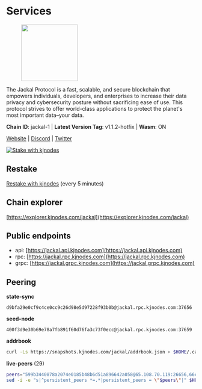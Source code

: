 # Services

<figure><img src="https://raw.githubusercontent.com/kj89/testnet_manuals/main/pingpub/logos/jackal.png" width="150" alt=""><figcaption></figcaption></figure>

The Jackal Protocol is a fast, scalable, and secure blockchain that empowers  individuals, developers, and enterprises to increase their data privacy and  cybersecurity posture without sacrificing ease of use. This protocol strives  to offer world-class applications to protect the planet's most important data–your data.

**Chain ID**: jackal-1 | **Latest Version Tag**: v1.1.2-hotfix | **Wasm**: ON

[Website](https://jackalprotocol.com) | [Discord](https://discord.com/invite/5GKym3p6rj) | [Twitter](https://twitter.com/Jackal_Protocol)

[![Stake with kjnodes](https://i.ibb.co/cr44Q8j/button-stake-with-kjnodes.png)](https://restake.app/jackal/jklvaloper1tr3wm3mdkz0tda6t7vavqnn7fe2g4un0f67xmt)

## Restake

[Restake with kjnodes](https://restake.app/jackal/jklvaloper1tr3wm3mdkz0tda6t7vavqnn7fe2g4un0f67xmt) (every 5 minutes)
## Chain explorer
[https://explorer.kjnodes.com/jackal](https://explorer.kjnodes.com/jackal)

## Public endpoints

* api: [https://jackal.api.kjnodes.com](https://jackal.api.kjnodes.com)
* rpc: [https://jackal.rpc.kjnodes.com](https://jackal.rpc.kjnodes.com)
* grpc: [https://jackal.grpc.kjnodes.com](https://jackal.grpc.kjnodes.com)

## Peering

**state-sync**

```text
d9bfa29e0cf9c4ce0cc9c26d98e5d97228f93b0b@jackal.rpc.kjnodes.com:37656
```

**seed-node**

```text
400f3d9e30b69e78a7fb891f60d76fa3c73f0ecc@jackal.rpc.kjnodes.com:37659
```

**addrbook**
```bash
curl -Ls https://snapshots.kjnodes.com/jackal/addrbook.json > $HOME/.canine/config/addrbook.json
```

**live-peers** (29)
```bash
peers="599b3440878a2074e0185b48b6d51a896642a058@65.108.70.119:26656,66ccc1f81b9922ea33fed598c77b491761d79cbb@65.108.77.250:36656,a877c11ecef83401dcc96c4499874ebc3f13367b@116.202.36.240:10756,9bcaee1ad957fa75f60a6dd9d8870e53220794a9@104.37.187.214:60756,d9bfa29e0cf9c4ce0cc9c26d98e5d97228f93b0b@65.109.88.38:37656,e2172f53b4c59ed157d97802dc6b5ae8b17d3bb1@109.236.81.221:46656,8be44995ab4eeafcde6e0a9e196c40d483ef6d2a@51.81.155.97:10556,11c23c5341d0ac69f9ebb3be9afa7fe0e134ece0@94.79.54.137:28656,24d557203af1734d8a9e94d1819f0920ee66845c@185.252.235.83:27656,552795aa54d6a3a81c7474c6caf8c2a879f7159e@65.109.188.119:46656,ff94a29e02de8369faf37c76d3c97684bbd51bd6@185.16.38.165:17556,dd7e72f0a71476e51c0a601a40d6fc02a1ae1a95@65.108.6.45:60856,399068f8371dce4ae5d7cd7da2c965e765e68f4b@65.108.238.102:17556,173c43436e2287f3660c344a5fd2386da4a61968@65.109.92.241:11126,a2afb42b65da7013eca54778ce01dfb877c2a82a@154.12.227.132:37656,a79da224ad9d4501dbf1d547986ebec55d56b951@135.181.128.114:17556,159834da1073b793a9f6730841d827802051ed75@198.244.178.213:26656,dd3cab79ffae0aed4f519503b66e9403c69eeb14@85.237.193.101:25565,cda2f5ee8d1feff1a5136e17a17b4a3a374a6f49@65.109.106.172:32656,ebc272824924ea1a27ea3183dd0b9ba713494f83@95.214.55.198:26906,d39fecbc409541de13fa644d90066d4dabe08262@95.165.89.222:24475,7574e0ab179fc6cc47ac89284f4641790218540e@18.163.165.245:26626,68b81df146d915f599775a18953bbefbd49d024a@193.70.33.64:17556,ac6e9b3fc2d18f51aa8d6f98bae9e05acfac97e1@217.131.117.217:26656,c2842c76779913e05fa4256e3caab852e1782951@202.61.194.254:60756,ee2ef67b49cbc7b4af7ff0b7321870a5d9ae69a5@65.108.138.80:17556,588e509e3a8c1dc4ba938779bf569cd9f6f0f4be@212.23.222.109:26256,26b6255375a592c3b0664bd474a6975f468c3785@88.99.164.158:11126,ade4d8bc8cbe014af6ebdf3cb7b1e9ad36f412c0@135.181.5.219:17556"
sed -i -e "s|^persistent_peers *=.*|persistent_peers = \"$peers\"|" $HOME/.canine/config/config.toml
```
